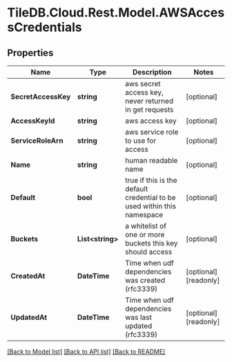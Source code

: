 
# TileDB.Cloud.Rest.Model.AWSAccessCredentials

## Properties

Name | Type | Description | Notes
------------ | ------------- | ------------- | -------------
**SecretAccessKey** | **string** | aws secret access key, never returned in get requests | [optional] 
**AccessKeyId** | **string** | aws access key | [optional] 
**ServiceRoleArn** | **string** | aws service role to use for access | [optional] 
**Name** | **string** | human readable name | [optional] 
**Default** | **bool** | true if this is the default credential to be used within this namespace | [optional] 
**Buckets** | **List&lt;string&gt;** | a whitelist of one or more buckets this key should access | [optional] 
**CreatedAt** | **DateTime** | Time when udf dependencies was created (rfc3339) | [optional] [readonly] 
**UpdatedAt** | **DateTime** | Time when udf dependencies was last updated (rfc3339) | [optional] [readonly] 

[[Back to Model list]](../README.md#documentation-for-models)
[[Back to API list]](../README.md#documentation-for-api-endpoints)
[[Back to README]](../README.md)

